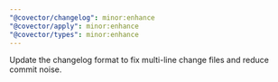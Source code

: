 ```yaml
---
"@covector/changelog": minor:enhance
"@covector/apply": minor:enhance
"@covector/types": minor:enhance
---
```


Update the changelog format to fix multi-line change files and reduce commit noise.
